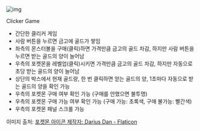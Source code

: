 ![img](https://s3.us-west-2.amazonaws.com/secure.notion-static.com/01d028bb-a789-48ed-a4f1-b73394ab92a3/%EC%BA%A1%EC%B2%98.png?X-Amz-Algorithm=AWS4-HMAC-SHA256&X-Amz-Content-Sha256=UNSIGNED-PAYLOAD&X-Amz-Credential=AKIAT73L2G45EIPT3X45%2F20221212%2Fus-west-2%2Fs3%2Faws4_request&X-Amz-Date=20221212T142812Z&X-Amz-Expires=86400&X-Amz-Signature=56ddd04ff3d5c7e990c75af6576bb527e782516d60f84f7bd672b58aa28eaf38&X-Amz-SignedHeaders=host&response-content-disposition=filename%3D%22%25EC%25BA%25A1%25EC%25B2%2598.PNG.png%22&x-id=GetObject)

Clicker Game
- 간단한 클리커 게임
- 사람 버튼을 누르면 금고에 골드가 쌓임
- 좌측의 몬스터볼을 구매(클릭)하면 가격만큼 금고의 골드 차감, 하지만 사람 버튼을 누르면 받는 골드의 양이 늘어남
- 우측의 포켓몬을 레벨업(클릭)시키면 가격만큼 금고의 골드 차감, 하지만 자동으로 초당 받는 골드의 양이 늘어남
- 상단의 박스에서 현재 골드량, 한 번 클릭하면 얻는 골드의 양, 1초마다 자동으로 받는 골드의 양을 확인 가능
- 우측의 포켓몬 구매 여부 확인 가능 (구매를 안했으면 불투명)
- 우측의 포켓몬 구매 가능 여부 확인 가능 (구매 가능: 초록색, 구매 불가능: 빨간색)
- 우측의 포켓몬 패널 스크롤 가능

이미지 출처:
<a href="https://www.flaticon.com/kr/free-icons/" title="포켓몬 아이콘">포켓몬 아이콘  제작자: Darius Dan - Flaticon</a>
